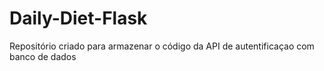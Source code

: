 # Daily-Diet-Flask

Repositório criado para armazenar o código da API de autentificaçao com banco de dados 